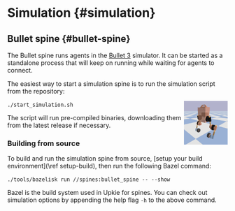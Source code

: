 # Simulation {#simulation}

## Bullet spine {#bullet-spine}

The Bullet spine runs agents in the [Bullet 3](https://github.com/bulletphysics/bullet3) simulator. It can be started as a standalone process that will keep on running while waiting for agents to connect.

The easiest way to start a simulation spine is to run the simulation script from the repository:

<img src="bullet-spine.png" height="100" align="right" />

```console
./start_simulation.sh
```

The script will run pre-compiled binaries, downloading them from the latest release if necessary.

### Building from source

To build and run the simulation spine from source, [setup your build environment](\ref setup-build), then run the following Bazel command:

```console
./tools/bazelisk run //spines:bullet_spine -- --show
```

Bazel is the build system used in Upkie for spines. You can check out simulation options by appending the help flag `-h` to the above command.
